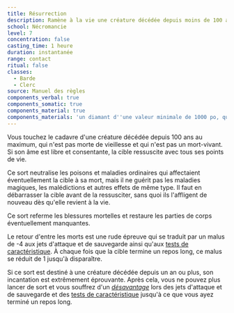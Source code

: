```yaml
---
title: Résurrection
description: Ramène à la vie une créature décédée depuis moins de 100 ans.
school: Nécromancie
level: 7
concentration: false
casting_time: 1 heure
duration: instantanée
range: contact
ritual: false
classes:
  - Barde
  - Clerc
source: Manuel des règles
components_verbal: true
components_somatic: true
components_material: true
components_materials: 'un diamant d''une valeur minimale de 1000 po, que le sort consume'
---
```

Vous touchez le cadavre d'une créature décédée depuis 100 ans au maximum, qui n'est pas morte de vieillesse et qui n'est pas un mort-vivant. Si son âme est libre et consentante, la cible ressuscite avec tous ses points de vie.

Ce sort neutralise les poisons et maladies ordinaires qui affectaient éventuellement la cible à sa mort, mais il ne guérit pas les maladies magiques, les malédictions et autres effets de même type. Il faut en débarrasser la cible avant de la ressusciter, sans quoi ils l'affligent de nouveau dès qu'elle revient à la vie.

Ce sort referme les blessures mortelles et restaure les parties de corps éventuellement manquantes.

Le retour d'entre les morts est une rude épreuve qui se traduit par un malus de -4 aux jets d'attaque et de sauvegarde ainsi qu'aux [tests de caractéristique](/utiliser-les-caracteristiques/#tests-de-caracteristique). À chaque fois que la cible termine un repos long, ce malus se réduit de 1 jusqu'à disparaître.

Si ce sort est destiné à une créature décédée depuis un an ou plus, son incantation est extrêmement éprouvante. Après cela, vous ne pouvez plus lancer de sort et vous souffrez d'un [_désavantage_](/utiliser-les-caracteristiques/#avantage-et-desavantage) lors des jets d'attaque et de sauvegarde et des [tests de caractéristique](/utiliser-les-caracteristiques/#tests-de-caracteristique) jusqu'à ce que vous ayez terminé un repos long.
